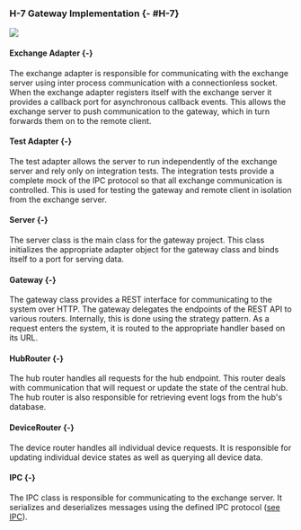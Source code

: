 ### H-7 Gateway Implementation {- #H-7}

![](./uml/GatewayClassDiagram.png)

#### Exchange Adapter {-}

The exchange adapter is responsible for communicating with the exchange server using inter process
communication with a connectionless socket. When the exchange adapter registers itself with the
exchange server it provides a callback port for asynchronous callback events. This allows the
exchange server to push communication to the gateway, which in turn forwards them on to the remote
client.

#### Test Adapter {-}

The test adapter allows the server to run independently of the exchange server and rely only on
integration tests. The integration tests provide a complete mock of the IPC protocol so that all
exchange communication is controlled. This is used for testing the gateway and remote client in
isolation from the exchange server.

#### Server {-}

The server class is the main class for the gateway project. This class initializes the appropriate
adapter object for the gateway class and binds itself to a port for serving data.

#### Gateway {-}

The gateway class provides a REST interface for communicating to the system over HTTP. The gateway
delegates the endpoints of the REST API to various routers. Internally, this is done using the
strategy pattern. As a request enters the system, it is routed to the appropriate handler based
on its URL.

#### HubRouter {-}

The hub router handles all requests for the hub endpoint. This router deals with communication
that will request or update the state of the central hub. The hub router is also responsible for
retrieving event logs from the hub's database.

#### DeviceRouter {-}

The device router handles all individual device requests. It is responsible for updating
individual device states as well as querying all device data.

#### IPC {-}

The IPC class is responsible for communicating to the exchange server. It serializes and
deserializes messages using the defined IPC protocol ([see IPC](#section-design-api-ipc)).
